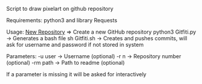 Script to draw pixelart on github repository

Requirements:
    python3 and library Requests

Usage:
    [New Repository](https://github.com/new) => Create a new GitHub repository
    python3 Gitfiti.py -> Generates a bash file
    sh Gitfiti.sh -> Creates and pushes commits, will ask for username and password if not stored in system

Parameters:
    -u user -> Username (optional)
    -r n    -> Repository number (optional)
    -rm path -> Path to readme (optional)

If a parameter is missing it will be asked for interactively
